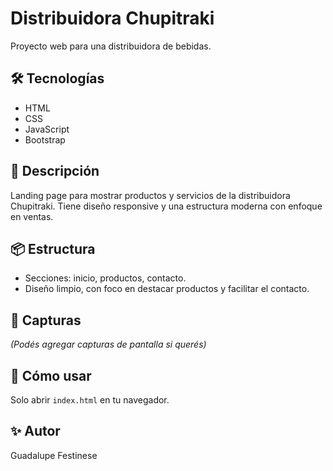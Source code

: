 # Distribuidora Chupitraki

Proyecto web para una distribuidora de bebidas.

## 🛠️ Tecnologías
- HTML
- CSS
- JavaScript
- Bootstrap

## 📄 Descripción
Landing page para mostrar productos y servicios de la distribuidora Chupitraki. Tiene diseño responsive y una estructura moderna con enfoque en ventas.

## 📦 Estructura
- Secciones: inicio, productos, contacto.
- Diseño limpio, con foco en destacar productos y facilitar el contacto.

## 📸 Capturas
*(Podés agregar capturas de pantalla si querés)*

## 🚀 Cómo usar
Solo abrir `index.html` en tu navegador.

## ✨ Autor
Guadalupe Festinese